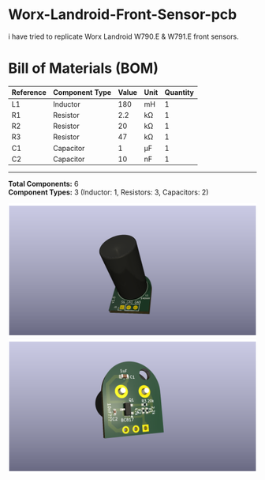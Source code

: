 # Worx-Landroid-Front-Sensor-pcb
i have tried to replicate Worx Landroid W790.E &amp; W791.E front sensors.

# Bill of Materials (BOM)

|Reference|Component Type|Value|Unit|Quantity|
|---------|--------------|-----|----|--------|
|L1       |Inductor      |180  |mH  |1       |
|R1       |Resistor      |2.2  |kΩ  |1       |
|R2       |Resistor      |20   |kΩ  |1       |
|R3       |Resistor      |47   |kΩ  |1       |
|C1       |Capacitor     |1    |µF  |1       |
|C2       |Capacitor     |10   |nF  |1       |

-----

**Total Components:** 6  
**Component Types:** 3 (Inductor: 1, Resistors: 3, Capacitors: 2)

![Screenshot](W970.E_front_sensor.png)
![Screenshot](W970.E_front_sensor_back.png)
